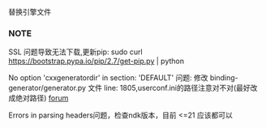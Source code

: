 替换引擎文件

### NOTE
SSL 问题导致无法下载,更新pip: sudo curl https://bootstrap.pypa.io/pip/2.7/get-pip.py | python

No option 'cxxgeneratordir' in section: 'DEFAULT' 问题: 修改 binding-generator/generator.py 文件 line: 1805,userconf.ini的路径注意对不对(最好改成绝对路径) [forum](https://forum.cocos.org/t/jsb-cocos-creator-2-4-0/97010)

Errors in parsing headers问题，检查ndk版本，目前  <=21 应该都可以